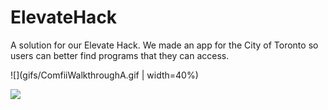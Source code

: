 # ElevateHack
A solution for our Elevate Hack. We made an app for the City of Toronto so users can better find programs that they can access.

![](gifs/ComfiiWalkthroughA.gif | width=40%)

<img src="/Plomboe/ElevateHack/raw/master/gifs/ComfiiWalkthroughA.gif" style="max-width:100%;">
